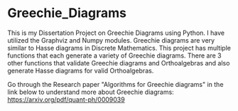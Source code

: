 # Greechie_Diagrams
This is my Dissertation Project on Greechie Diagrams using Python. I have utilized the Graphviz and Numpy modules. Greechie diagrams are very similar to Hasse diagrams in Discrete Mathematics. 
This project has multiple functions that each generate a variety of Greechie diagrams. 
There are 3 other functions that validate Greechie diagrams and Orthoalgebras and also generate Hasse diagrams for valid Orthoalgebras.

Go through the Research paper "Algorithms for Greechie diagrams" in the link below to understand more about Greechie diagrams: 
https://arxiv.org/pdf/quant-ph/0009039

